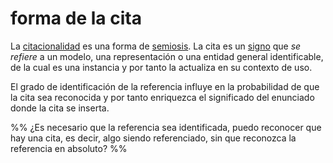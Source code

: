 # forma de la cita

La [citacionalidad](citacionalidad.md) es una forma de [semiosis](semiosis.md). La cita es un [signo](signo.md) que *se refiere* a un modelo, una representación o una entidad general identificable, de la cual es una instancia y por tanto la actualiza en su contexto de uso.

El grado de identificación de la referencia influye en la probabilidad de que la cita sea reconocida y por tanto enriquezca el significado del enunciado donde la cita se inserta.

%%
¿Es necesario que la referencia sea identificada, puedo reconocer que hay una cita, es decir, algo siendo referenciado, sin que reconozca la referencia en absoluto?
%%
